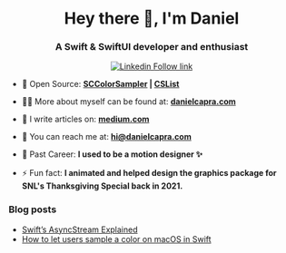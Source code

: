 <h1 align="center">Hey there 👋, I'm Daniel</h1>
<h3 align="center">A Swift & SwiftUI developer and enthusiast</h3>
<p align="center">
<a href="https://www.linkedin.com/comm/mynetwork/discovery-see-all?usecase=PEOPLE_FOLLOWS&followMember=danielcapra" target="_blank"><img alt="Linkedin Follow link" src="https://img.shields.io/badge/Follow_on_LinkedIn-blue"/></a>
</p>

- 👯 Open Source: **[SCColorSampler](https://github.com/danielcapra/SCColorSampler) | [CSList](https://github.com/danielcapra/CSList)**

- 👨‍💻 More about myself can be found at: **[danielcapra.com](https://www.danielcapra.com)**

- 📝 I write articles on: **[medium.com](https://medium.com/@danielcapra)**

- 📮 You can reach me at: **hi@danielcapra.com**

- 💼 Past Career: **I used to be a motion designer ✨**

- ⚡ Fun fact: **I animated and helped design the graphics package for SNL's Thanksgiving Special back in 2021.**

### Blog posts
<!-- BLOG-POST-LIST:START -->
- [Swift’s AsyncStream Explained](https://danielcapra.medium.com/swifts-asyncstream-explained-127d84078424?source=rss-8717e15cbfc4------2)
- [How to let users sample a color on macOS in Swift](https://danielcapra.medium.com/how-to-let-users-sample-a-color-on-macos-in-swift-6c2efa219696?source=rss-8717e15cbfc4------2)
<!-- BLOG-POST-LIST:END -->
